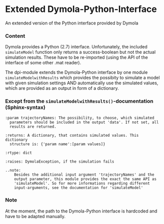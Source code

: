 # Extended Dymola-Python-Interface
An extended version of the Python interface provided by Dymola

### Content
Dymola provides a Python (2.7) interface. Unfortunately, the included `simulateModel` function only returns a success-boolean but not the actual simulation results. These have to be re-imported (using the API of the interface of some other .mat reader). 

The dpi-module extends the Dymola-Python interface by one module `simulateModelwithResults` which provides the possibity to simulate a model with given simulation settings AND automatically use the simulated values, which are provided as an output in form of a dictionary. 

### Except from the `simulateModelwithResults()`-documentation (Sphinx-syntax)
````Sphynx
:param trajectoryNames: The possibility, to choose, which simulated
  parameters should be included in the output 'data'. If not set, all
  results are returned.

:returns: A dictionary, that contains simulated values. This dictionary
  structure is: {'param name':[param values]}
  
:rtype: dict

:raises: DymolaException, if the simulation fails

..note: 
    Besides the additional input argument 'trajectoryNames' and the
    output parameter, this module provides the exact the same API as
    'simulateModel'. So for more informations regarding different
    input-arguments, see the documentation for 'simulateModel'
````

### Note
At the moment, the path to the Dymola-Python interface is hardcoded and have to be adapted manually.

